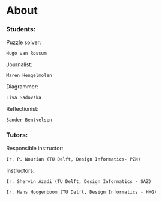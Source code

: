 # About

### Students:
Puzzle solver:

    Hugo van Rossum

Journalist:

    Maren Hengelmolen

Diagrammer:

    Liva Sadovska

Reflectionist:

    Sander Bentvelsen

### Tutors:

Responsible instructor:

    Ir. P. Nourian (TU Delft, Design Informatics- PZN)

Instructors:

    Ir. Shervin Azadi (TU Delft, Design Informatics - SAZ)

    Ir. Hans Hoogenboom (TU Delft, Design Informatics - HHG)
